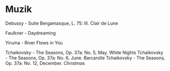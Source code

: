 # Muzik

Debussy - Suite Bergamasque, L. 75: III. Clair de Lune 

Faulkner - Daydreaming 

Yiruma - River Flows in You 

Tchaikovsky - The Seasons, Op. 37a: No. 5, May. White Nights 
Tchaikovsky - The Seasons, Op. 37a: No. 6, June. Barcarolle 
Tchaikovsky - The Seasons, Op. 37a: No. 12, December. Christmas 



